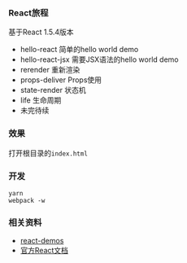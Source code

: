 ### React旅程

基于React 1.5.4版本

* hello-react 简单的hello world demo
* hello-react-jsx 需要JSX语法的hello world demo
* rerender 重新渲染
* props-deliver Props使用
* state-render 状态机
* life 生命周期
* 未完待续

### 效果
打开根目录的`index.html`

### 开发

```shell
yarn
webpack -w
```

### 相关资料

* [react-demos](https://github.com/ruanyf/react-demos)
* [官方React文档](https://facebook.github.io/react/)